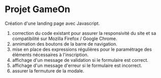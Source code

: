 # Projet GameOn
Création d'une landing page avec Javascript.  
1. correction du code existant pour assurer la responsivité du site et sa compatibilité sur Mozilla Firefox / Google Chrome.  
2. annimation des boutons de la barre de navigation.  
3. mise en place des expressions régulières pour le paramétrage des éléments nécessaires à l'inscription.  
4. affichage d'un message de validation si le formulaire est correct.  
5. affichage d'un message d'erreur si le formulaire est incorrect.  
6. assurer la fermuture de la modale.
